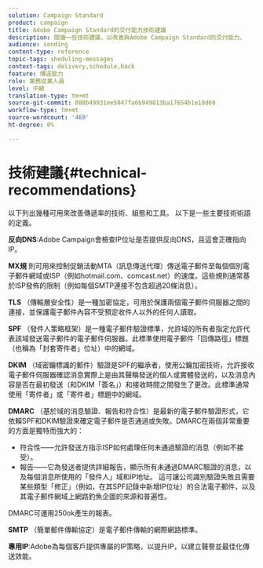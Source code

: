 ```yaml
---
solution: Campaign Standard
product: campaign
title: Adobe Campaign Standard的交付能力技術建議
description: 閱讀一些技術建議，以改善與Adobe Campaign Standard的交付能力。
audience: sending
content-type: reference
topic-tags: sheduling-messages
context-tags: delivery,schedule,back
feature: 傳送能力
role: 業務從業人員
level: 中級
translation-type: tm+mt
source-git-commit: 088b49931ee5047fa6b949813ba17654b1e10d60
workflow-type: tm+mt
source-wordcount: '469'
ht-degree: 0%

---
```



# 技術建議{#technical-recommendations}

以下列出幾種可用來改善傳遞率的技術、組態和工具。 以下是一些主要技術術語的定義。

**反向DNS**:Adobe Campaign會檢查IP位址是否提供反向DNS，且這會正確指向IP。

**MX規** 則可用來控制促銷活動MTA（訊息傳送代理）傳送電子郵件至每個個別電子郵件網域或ISP（例如hotmail.com、comcast.net）的速度。這些規則通常基於ISP發佈的限制（例如每個SMTP連接不包含超過20條消息）。

**TLS** （傳輸層安全性）是一種加密協定，可用於保護兩個電子郵件伺服器之間的連接，並保護電子郵件內容不受預定收件人以外的任何人讀取。

**SPF** （發件人策略框架）是一種電子郵件驗證標準，允許域的所有者指定允許代表該域發送電子郵件的電子郵件伺服器。此標準使用電子郵件「回傳路徑」標題（也稱為「封套寄件者」位址）中的網域。

**DKIM** （域密鑰標識的郵件）驗證是SPF的繼承者，使用公鑰加密技術，允許接收電子郵件伺服器確認消息實際上是由其聲稱發送的個人或實體發送的，以及消息內容是否在最初發送（和DKIM「簽名」）和接收時間之間發生了更改。此標準通常使用「寄件者」或「寄件者」標題中的網域。

**DMARC** （基於域的消息驗證、報告和符合性）是最新的電子郵件驗證形式，它依賴SPF和DKIM驗證來確定電子郵件是否通過或失敗。DMARC在兩個非常重要的方面是獨特而強大的：
* 符合性——允許發送方指示ISP如何處理任何未通過驗證的消息（例如不接受）。
* 報告——它為發送者提供詳細報告，顯示所有未通過DMARC驗證的消息，以及每個消息所使用的「發件人」域和IP地址。 這可讓公司識別驗證失敗且需要某些類型「修正」（例如，在其SPF記錄中新增IP位址）的合法電子郵件，以及其電子郵件網域上網路釣魚企圖的來源和普遍性。

DMARC可運用250ok產生的報表。

**SMTP** （簡單郵件傳輸協定）是電子郵件傳輸的網際網路標準。

**專用IP**:Adobe為每個客戶提供專屬的IP策略，以提升IP，以建立聲譽並最佳化傳送效能。
